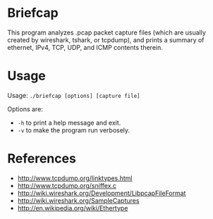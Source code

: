 # Briefcap

This program analyzes .pcap packet capture files (which are usually
created by wireshark, tshark, or tcpdump), and prints a summary of
ethernet, IPv4, TCP, UDP, and ICMP contents therein.

# Usage

Usage: `./briefcap [options] [capture file]`

Options are:

  - `-h` to print a help message and exit.
  - `-v` to make the program run verbosely.

# References

  - http://www.tcpdump.org/linktypes.html
  - http://www.tcpdump.org/sniffex.c
  - http://wiki.wireshark.org/Development/LibpcapFileFormat
  - http://wiki.wireshark.org/SampleCaptures
  - http://en.wikipedia.org/wiki/Ethertype
